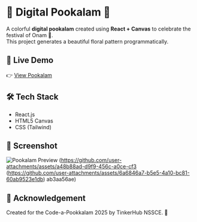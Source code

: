 # 🌸 Digital Pookalam 🌸

A colorful **digital pookalam** created using **React + Canvas** to celebrate the festival of Onam 🎉.  
This project generates a beautiful floral pattern programmatically.

## 🔗 Live Demo
👉 [View Pookalam](https://akshara-ramesh.github.io/digital-pookalam)

## 🛠 Tech Stack
- React.js
- HTML5 Canvas
- CSS (Tailwind)


## 📸 Screenshot
![Pookalam Preview](https://github.com/user-attachments/assets/f51317bc-50e7-4402-a0fe-933151fa450e)
(https://github.com/user-attachments/assets/a48b88ad-d9f9-456c-a0ce-cf3
(https://github.com/user-attachments/assets/6a6846a7-b5e5-4a10-bc81-60ab9523e1db)
ab3aa56ae)


## 🙏 Acknowledgement
Created for the  Code-a-Pookkalam 2025 by TinkerHub NSSCE. 🌼
